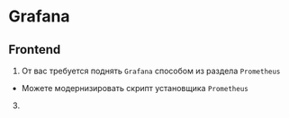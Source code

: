 # Grafana

## Frontend

1. От вас требуется поднять `Grafana` способом из раздела `Prometheus`
  - Можете модернизировать скрипт установщика `Prometheus`
3. 
